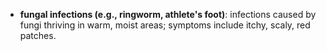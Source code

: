 - **fungal infections (e.g., ringworm, athlete's foot)**: infections caused by fungi thriving in warm, moist areas; symptoms include itchy, scaly, red patches.